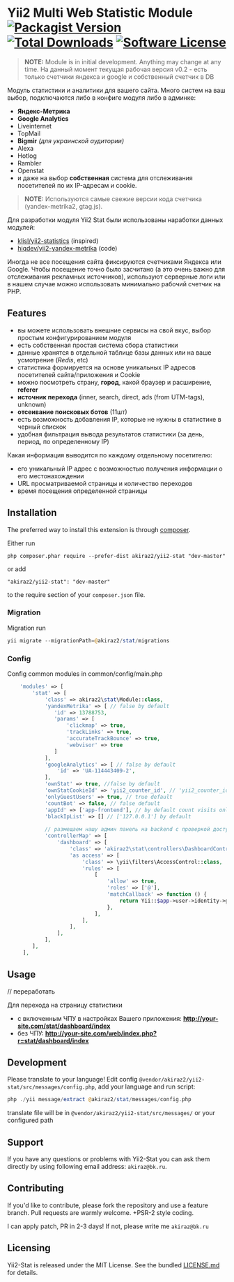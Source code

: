 # Yii2 Multi Web Statistic Module [![Packagist Version](https://img.shields.io/packagist/v/akiraz2/yii2-stat.svg?style=flat-square)](https://packagist.org/packages/akiraz2/yii2-stat) [![Total Downloads](https://img.shields.io/packagist/dt/akiraz2/yii2-stat.svg?style=flat-square)](https://packagist.org/packages/akiraz2/yii2-stat) [![Software License](https://img.shields.io/badge/license-MIT-brightgreen.svg?style=flat-square)](LICENSE.md)

> **NOTE:** Module is in initial development. Anything may change at any time. 
На данный момент текущая рабочая версия v0.2 - есть только счетчики яндекса и google и собственный счетчик в DB

Модуль статистики и аналитики для вашего сайта. Много систем на ваш выбор, подключаются либо в конфиге модуля либо в админке:

* **Яндекс-Метрика**
* **Google Analytics**
* Liveinternet
* TopMail
* **Bigmir** *(для украинской аудитории)*
* Alexa
* Hotlog
* Rambler
* Openstat
* и даже на выбор **собственная** система для отслеживания посетителей по их IP-адресам и cookie.

> **NOTE:** Используются самые свежие версии кода счетчика (yandex-metrika2, gtag.js).


Для разработки модуля Yii2 Stat были использованы наработки данных модулей:
* [klisl/yii2-statistics](https://github.com/klisl/yii2-statistics) (inspired)
* [hiqdev/yii2-yandex-metrika](https://github.com/hiqdev/yii2-yandex-metrika) (code)

Иногда не все посещения сайта фиксируются счетчиками Яндекса или Google. 
Чтобы посещение точно было засчитано (а это очень важно для отслеживания рекламных источников), 
используют серверные логи или в нашем случае можно использовать минимально рабочий счетчик на PHP.


## Features

* вы можете использовать внешние сервисы на свой вкус, выбор простым конфигурированием модуля
* есть собственная простая система сбора статистики
* данные хранятся в отдельной таблице базы данных или на ваше усмотрение (*Redis*, etc)
* статистика формируется на основе уникальных IP адресов посетителей сайта/приложения и Cookie
* можно посмотреть страну, **город**, какой браузер и расширение, **referer**
* **источник перехода** (inner, search, direct, ads (from UTM-tags), unknown)
* **отсеивание поисковых ботов** (11шт)
* есть возможность добавления IP, которые не нужны в статистике в черный спискок
* удобная фильтрация вывода результатов статистики (за день, период, по определенному IP)


Какая информация выводится по каждому отдельному посетителю:
* его уникальный IP адрес с возможностью получения информации о его местонахождении
* URL просматриваемой страницы и количество переходов
* время посещения определенной страницы


  
## Installation

The preferred way to install this extension is through [composer](http://getcomposer.org/download/).

Either run

```
php composer.phar require --prefer-dist akiraz2/yii2-stat "dev-master"
```

or add

```
"akiraz2/yii2-stat": "dev-master"
```

to the require section of your `composer.json` file.


### Migration

Migration run

```php
yii migrate --migrationPath=@akiraz2/stat/migrations
```

### Config 

Config common modules in common/config/main.php

```php
    'modules' => [
        'stat' => [
            'class' => akiraz2\stat\Module::class,
            'yandexMetrika' => [ // false by default
               'id' => 13788753,
               'params' => [
                   'clickmap' => true,
                   'trackLinks' => true,
                   'accurateTrackBounce' => true,
                   'webvisor' => true
               ]
            ],
            'googleAnalytics' => [ // false by default
                'id' => 'UA-114443409-2',
            ],
            'ownStat' => true, //false by default
            'ownStatCookieId' => 'yii2_counter_id', // 'yii2_counter_id' default
            'onlyGuestUsers' => true, // true default
            'countBot' => false, // false default
            'appId' => ['app-frontend'], // by default count visits only from Frontend App (in backend app we dont need it)
            'blackIpList' => [] // ['127.0.0.1'] by default
            
            // размещаем нашу админ панель на backend с проверкой доступа или ролями (здесь используется dektrium/user)
            'controllerMap' => [
                'dashboard' => [
                    'class' => 'akiraz2\stat\controllers\DashboardController',
                    'as access' => [
                        'class' => \yii\filters\AccessControl::class,
                        'rules' => [
                            [
                                'allow' => true,
                                'roles' => ['@'],
                                'matchCallback' => function () {
                                    return Yii::$app->user->identity->getIsAdmin();
                                },
                            ],
                        ],
                    ],
                ],
            ],
        ],
     ],    
```

## Usage
// переработать


Для перехода на страницу статистики
 - с включенным ЧПУ в настройках Вашего приложения:
**http://your-site.com/stat/dashboard/index**
- без ЧПУ:
**http://your-site.com/web/index.php?r=stat/dashboard/index**


## Development

Please translate to your language! Edit config `@vendor/akiraz2/yii2-stat/src/messages/config.php`, add your language and run script:
```php
php ./yii message/extract @akiraz2/stat/messages/config.php
```
translate file will be in `@vendor/akiraz2/yii2-stat/src/messages/` or your configured path


## Support

If you have any questions or problems with Yii2-Stat you can ask them directly
 by using following email address: `akiraz@bk.ru`.


## Contributing

If you'd like to contribute, please fork the repository and use a feature branch. Pull requests are warmly welcome.
+PSR-2 style coding.

I can apply patch, PR in 2-3 days! If not, please write me `akiraz@bk.ru`

## Licensing

Yii2-Stat is released under the MIT License. See the bundled [LICENSE.md](LICENSE.md)
for details. 